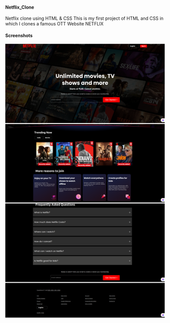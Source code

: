 <h4>Netflix_Clone</h4>
<p>Netflix clone using HTML & CSS
This is my first project of HTML and CSS in which I clones a famous OTT Website NETFLIX</p>
<h4>Screenshots</h4>
<img src="assets/img1.png" >
<img src="assets/img2.png" >
<img src="assets/img4.png" >
<img src="assets/img44.png" >






